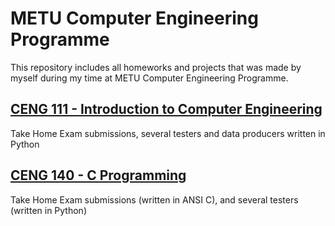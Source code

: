 <h1>METU Computer Engineering Programme</h1>
<p>This repository includes all homeworks and projects that was made by myself during my time at METU Computer Engineering Programme.</p>
<h2><a href="https://github.com/frozsgy/METU/tree/master/CENG111">CENG 111 - Introduction to Computer Engineering</a></h2>
<p>Take Home Exam submissions, several testers and data producers written in Python</p>
<h2><a href="https://github.com/frozsgy/METU/tree/master/CENG140">CENG 140 - C Programming</a></h2>
<p>Take Home Exam submissions (written in ANSI C), and several testers (written in Python)</p>
